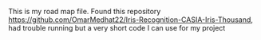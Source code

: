 This is my road map file.
Found this repository https://github.com/OmarMedhat22/Iris-Recognition-CASIA-Iris-Thousand, had trouble running but a very short code I can use for my project
